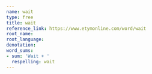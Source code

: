 ```yaml
---
name: wait
type: free
title: wait
reference_link: https://www.etymonline.com/word/wait
root_name: 
root_language: 
denotation: 
word_sums:
- sum: 'Wait + '
  respelling: wait
---
```

